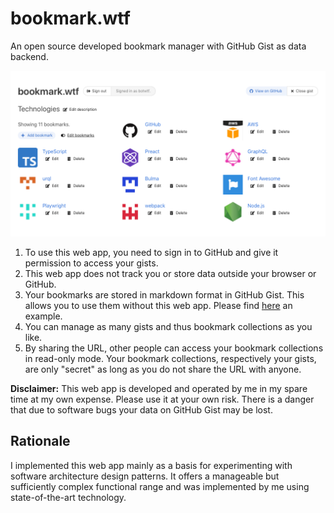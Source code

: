 # bookmark.wtf

An open source developed bookmark manager with GitHub Gist as data backend.

<a href="https://bookmark.wtf/9803bde974539a8992c0515b28db439b"><img src="./screenshot.png"/></a>

1. To use this web app, you need to sign in to GitHub and give it permission to
   access your gists.
1. This web app does not track you or store data outside your browser or GitHub.
1. Your bookmarks are stored in markdown format in GitHub Gist. This allows you
   to use them without this web app. Please find
   [here](https://gist.github.com/clebert/9803bde974539a8992c0515b28db439b) an
   example.
1. You can manage as many gists and thus bookmark collections as you like.
1. By sharing the URL, other people can access your bookmark collections in
   read-only mode. Your bookmark collections, respectively your gists, are only
   "secret" as long as you do not share the URL with anyone.

**Disclaimer:** This web app is developed and operated by me in my spare time at
my own expense. Please use it at your own risk. There is a danger that due to
software bugs your data on GitHub Gist may be lost.

## Rationale

I implemented this web app mainly as a basis for experimenting with software
architecture design patterns. It offers a manageable but sufficiently complex
functional range and was implemented by me using state-of-the-art technology.
